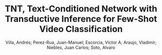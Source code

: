 ---
paperId: 27
author: Villa, Andrés; Perez-Rua, Juan-Manuel; Escorcia, Victor A; Araujo, Vladimir; Niebles, Juan Carlos; Soto, Alvaro 
publicationauthor: Villa, A. et al.
title: TNT, Text-Conditioned Network with Transductive Inference for Few-Shot Video Classification
pdf: 27_camera_ready.pdf
poster: 27_poster.png
pitch:
type: Poster
topic: Video Classification
category: Extended Abstract
link: https://research.latinxinai.org/papers/cvpr/2022/pdf/27_camera_ready.pdf
conference: cvpr
year: 2022
tags: cvpr-2022-ea
location: Virtual
---